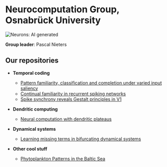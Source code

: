 # Neurocomputation Group, Osnabrück University

![Neurons: AI generated](https://i.imgur.com/e4hhR3K.jpeg)

**Group leader**: Pascal Nieters

## Our repositories
- **Temporal coding**
  - [Pattern familiarity, classification and completion under varied input saliency](https://github.com/rainsummer613/)
  - [Continual familiarity in recurrent spiking networks](https://github.com/rainsummer613/spiking-continual-familiarity)
  - [Spike synchrony reveals Gestalt principles in V1](https://github.com/rainsummer613/synchrony)

- **Dendritic computing**
    - [Neural computation with dendritic plateaus](https://github.com/jleugeri/DPC)

- **Dynamical systems**
    - [Learning missing terms in bifurcating dynamical systems](https://github.com/pnieters/GeneralizedDynamicsFromData) 

- **Other cool stuff**
    - [Phytoplankton Patterns in the Baltic Sea](https://github.com/pnieters/PredictingPhytoplanktonPatterns/)
